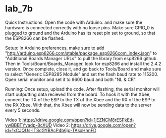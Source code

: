 # lab_7b

Quick Instructions:
Open the code with Arduino. and make sure the hardware is connected correctly with no loose pins.
Make sure GPIO_0 is plugged to ground and the Arduino has its reset pin set to ground, so that the ESP8266 can be flashed.

Setup:
In Arduino preferences, make sure to add "http://arduino.esp8266.com/stable/package_esp8266com_index.json" to "Additional Boards Manager URLs" to pull the library from esp8266 github. Then in Tools/Board/Boards_Manager, look for esp8266 and install the 2.4.2 version. Once complete, close it, and go back to Tools/Board and make sure to select "Generic ESP8285 Module" and set the flash baud rate to 115200. Open serial monitor and set it to 9600 baud and both "NL & CR".

Running:
Once setup, upload the code. After flashing, the serial monitor will start outputting data recieved from the board. To hook it with the Xbee, connect the TX of the ESP to the TX of the Xbee and the RX of the ESP to the RX Xbee. With that, the Xbee will now be sending data to the server every 5 seconds.


Video 1: https://drive.google.com/open?id=1jEZNCM8rESPkEd-ywBBBTYvadp-8cXUD
Video 2: https://drive.google.com/open?id=1xCJQUs-lTScGYBAcP4b6jp-TAsxHhnFD
